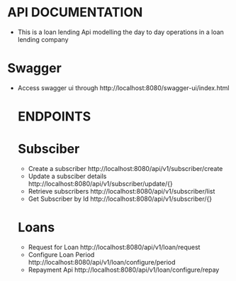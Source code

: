 # API DOCUMENTATION
- This is a loan lending Api modelling the day to day operations in a loan lending company

# Swagger 
- Access swagger ui through http://localhost:8080/swagger-ui/index.html

    # ENDPOINTS
  # Subsciber
  - Create a subscriber http://localhost:8080/api/v1/subscriber/create
  - Update a subsciber details http://localhost:8080/api/v1/subscriber/update/{}
  - Retrieve subscribers http://localhost:8080/api/v1/subscriber/list
  - Get Subscriber by Id http://localhost:8080/api/v1/subscriber/{}
 
  # Loans
  - Request for Loan http://localhost:8080/api/v1/loan/request
  - Configure Loan Period http://localhost:8080/api/v1/loan/configure/period
  - Repayment Api http://localhost:8080/api/v1/loan/configure/repay
